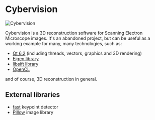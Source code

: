 # Cybervision

![Cybervision](https://github.com/zlogic/cybervision/releases/download/tag_qt62_gcc1120_cmake/screenshot.png)

Cybervision is a 3D reconstruction software for Scanning Electron Microscope images.
It's an abandoned project, but can be useful as a working example for many, many technologies, such as:
* [Qt 6.2](https://doc.qt.io/qt-6.2/) (including threads, vectors, graphics and 3D rendering)
* [Eigen library](http://eigen.tuxfamily.org/)
* [libsift library](https://sourceforge.net/projects/libsift/)
* [OpenCL](https://www.khronos.org/registry/OpenCL/)

and of course, 3D reconstruction in general.


## External libraries

* [fast](https://www.edwardrosten.com/work/fast.html) keypoint detector
* [Pillow](https://python-pillow.org) image library
